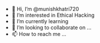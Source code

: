 - 👋 Hi, I’m @munishkhatri720
- 👀 I’m interested in Ethical Hacking
- 🌱 I’m currently learning </Python>
- 💞️ I’m looking to collaborate on ...
- 📫 How to reach me ...

<!---
munishkhatri720/munishkhatri720 is a ✨ special ✨ repository because its `README.md` (this file) appears on your GitHub profile.
You can click the Preview link to take a look at your changes.
--->
